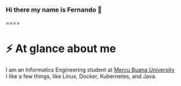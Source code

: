 ### Hi there my name is Fernando 👋
====
# ⚡ At glance about me

I am an Informatics Engineering student at [Mercu Buana University](https://www.mercubuana.ac.id) <br />
I like a few things, like Linux, Docker, Kubernetes, and Java.

<!--
**Nando-suka/Nando-suka** is a ✨ _special_ ✨ repository because its `README.md` (this file) appears on your GitHub profile.

Here are some ideas to get you started:

- 🔭 I’m currently working on ...
- 🌱 I’m currently learning ...
- 👯 I’m looking to collaborate on ...
- 🤔 I’m looking for help with ...
- 💬 Ask me about ...
- 📫 How to reach me: ...
- 😄 Pronouns: ...
- ⚡ Fun fact: ...
-->

